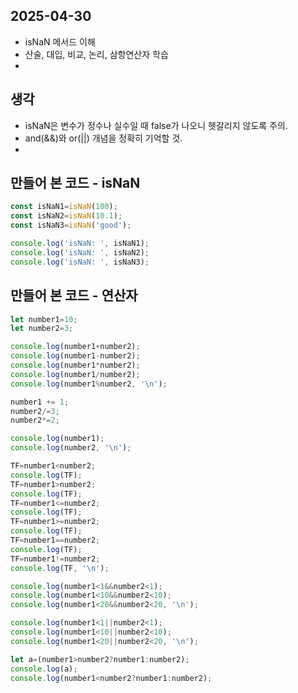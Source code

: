 ## 2025-04-30

- isNaN 메서드 이해
- 산술, 대입, 비교, 논리, 삼항연산자 학습
- 

## 생각

- isNaN은 변수가 정수나 실수일 때 false가 나오니 헷갈리지 않도록 주의.
- and(&&)와 or(||) 개념을 정확히 기억할 것.
- 

## 만들어 본 코드 - isNaN

```Javascript
const isNaN1=isNaN(100);
const isNaN2=isNaN(10.1);
const isNaN3=isNaN('good');

console.log('isNaN: ', isNaN1);
console.log('isNaN: ', isNaN2);
console.log('isNaN: ', isNaN3);
```

## 만들어 본 코드 - 연산자

```Javascript
let number1=10;
let number2=3;

console.log(number1+number2);
console.log(number1-number2);
console.log(number1*number2);
console.log(number1/number2);
console.log(number1%number2, '\n');

number1 += 1;
number2/=3;
number2*=2;

console.log(number1);
console.log(number2, '\n');

TF=number1<number2;
console.log(TF);
TF=number1>number2;
console.log(TF);
TF=number1<=number2;
console.log(TF);
TF=number1>=number2;
console.log(TF);
TF=number1==number2;
console.log(TF);
TF=number1!=number2;
console.log(TF, '\n');

console.log(number1<1&&number2<1);
console.log(number1<10&&number2<10);
console.log(number1<20&&number2<20, '\n');

console.log(number1<1||number2<1);
console.log(number1<10||number2<10);
console.log(number1<20||number2<20, '\n');

let a=(number1>number2?number1:number2);
console.log(a);
console.log(number1<number2?number1:number2);
```
